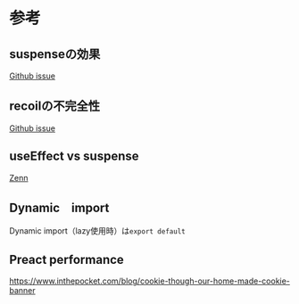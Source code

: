 # 参考

## suspenseの効果
[Github issue](https://github.com/reactwg/react-18/discussions/37)

## recoilの不完全性
[Github issue](https://github.com/preactjs/preact/issues/3841)

## useEffect vs suspense
[Zenn](https://zenn.dev/takagimeow/articles/switch-from-useeffect-to-suspense#useeffect%E3%82%92%E4%BD%BF%E3%81%86%E5%A0%B4%E5%90%88%E3%81%AB%E9%96%8B%E7%99%BA%E8%80%85%E3%81%8C%E6%84%8F%E8%AD%98%E3%81%99%E3%82%8B%E3%81%93%E3%81%A8)

## Dynamic　import
Dynamic import（lazy使用時）は`export default`

## Preact performance 
https://www.inthepocket.com/blog/cookie-though-our-home-made-cookie-banner